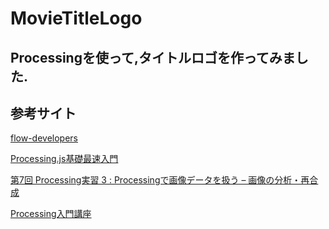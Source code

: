 # MovieTitleLogo

## Processingを使って,タイトルロゴを作ってみました.

## 参考サイト

[flow-developers](http://flow-developers.hatenablog.com/)

[Processing.js基礎最速入門](https://www.catch.jp/wiki/index.php?Processing.js%B4%F0%C1%C3%BA%C7%C2%AE%C6%FE%CC%E7)

[第7回 Processing実習 3 : Processingで画像データを扱う – 画像の分析・再合成](http://yoppa.org/geidai_media1_17/8243.html)

[Processing入門講座](http://ap.kakoku.net/5-2.html)
